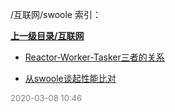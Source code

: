 /互联网/swoole 索引：


**[上一级目录/互联网](/互联网/index.md)**

- [Reactor-Worker-Tasker三者的关系](/互联网/swoole/Reactor-Worker-Tasker三者的关系.md)

- [从swoole谈起性能比对](/互联网/swoole/从swoole谈起性能比对.md)


<font size=2 color='grey'> 2020-03-08 10:46 </font>